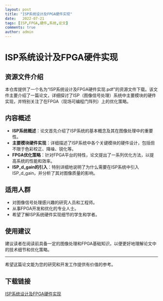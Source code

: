 ```yaml
---
layout: post
title: "ISP系统设计及FPGA硬件实现"
date:   2022-07-21
tags: [ISP,FPGA,硬件,系统,论文]
comments: true
author: admin
---
```

# ISP系统设计及FPGA硬件实现

## 资源文件介绍

本仓库提供了一个名为“ISP系统设计及FPGA硬件实现.pdf”的资源文件下载。该文件主要介绍了一篇论文，详细探讨了ISP（图像信号处理）系统中主要模块的硬件实现，并特别关注了在FPGA（现场可编程门阵列）上的优化策略。

## 内容概述

- **ISP系统概述**：论文首先介绍了ISP系统的基本概念及其在图像处理中的重要性。
- **主要模块硬件实现**：详细描述了ISP系统中各个关键模块的硬件设计，包括但不限于色彩校正、降噪、锐化等。
- **FPGA优化策略**：针对FPGA平台的特性，论文提出了一系列优化方法，以提高系统的性能和效率。
- **ISP_d_gain的引入**：特别详细地说明了为什么需要在ISP系统中引入ISP_d_gain，并分析了其对图像质量的影响。

## 适用人群

- 对图像信号处理感兴趣的研究人员和工程师。
- 从事FPGA开发和优化的专业人士。
- 希望了解ISP系统硬件实现细节的学生和学者。

## 使用建议

建议读者在阅读前具备一定的图像处理和FPGA基础知识，以便更好地理解论文中的技术细节和优化策略。

---

希望这篇论文能为您的研究和开发工作提供有价值的参考。

## 下载链接

[ISP系统设计及FPGA硬件实现](https://pan.quark.cn/s/d59b69435163)